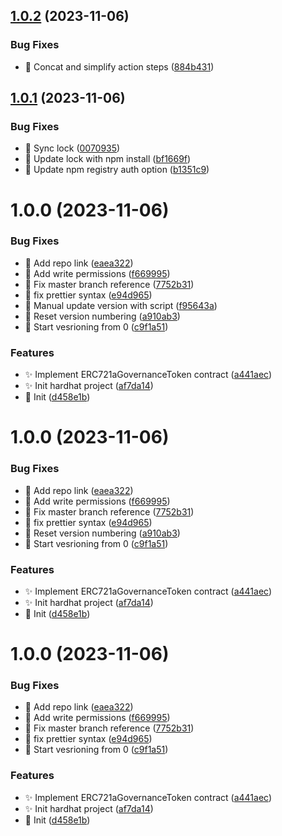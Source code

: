 ## [1.0.2](https://github.com/SpiralOutDotEu/ERC721aGovernanceToken/compare/v1.0.1...v1.0.2) (2023-11-06)


### Bug Fixes

* :construction_worker: Concat and simplify action steps ([884b431](https://github.com/SpiralOutDotEu/ERC721aGovernanceToken/commit/884b4313e3a563a86c04d5765f7799af60be64df))

## [1.0.1](https://github.com/SpiralOutDotEu/ERC721aGovernanceToken/compare/v1.0.0...v1.0.1) (2023-11-06)


### Bug Fixes

* :bug: Sync lock ([0070935](https://github.com/SpiralOutDotEu/ERC721aGovernanceToken/commit/00709356f2c82f627765495e63461b1229d6f84c))
* :bug: Update lock with npm install ([bf1669f](https://github.com/SpiralOutDotEu/ERC721aGovernanceToken/commit/bf1669f9be01d866cf74eccdaa22d6a6e0f4e0e1))
* :bug: Update npm registry auth option ([b1351c9](https://github.com/SpiralOutDotEu/ERC721aGovernanceToken/commit/b1351c986387afa430e234b445f13713415d8620))

# 1.0.0 (2023-11-06)


### Bug Fixes

* :bug: Add repo link ([eaea322](https://github.com/SpiralOutDotEu/ERC721aGovernanceToken/commit/eaea322c5b481ebda0ccb6c2717053a23798da5c))
* :bug: Add write permissions ([f669995](https://github.com/SpiralOutDotEu/ERC721aGovernanceToken/commit/f6699957a8701dc5fc303418a7a63771503a178a))
* :bug: Fix master branch reference ([7752b31](https://github.com/SpiralOutDotEu/ERC721aGovernanceToken/commit/7752b31e8bf87906aaf99a3e3ffd55cdb096780f))
* :bug: fix prettier syntax ([e94d965](https://github.com/SpiralOutDotEu/ERC721aGovernanceToken/commit/e94d965ff93d169919edd2750d00ab929af23294))
* :bug: Manual update version with script ([f95643a](https://github.com/SpiralOutDotEu/ERC721aGovernanceToken/commit/f95643a42e45e068d9a4600d8b68e75a5fed0208))
* :bug: Reset version numbering ([a910ab3](https://github.com/SpiralOutDotEu/ERC721aGovernanceToken/commit/a910ab3ebb4358ed35762574142d3766ae232dc9))
* :bug: Start vesrioning from 0 ([c9f1a51](https://github.com/SpiralOutDotEu/ERC721aGovernanceToken/commit/c9f1a51dba5dc0380491c3c815b1a91ae74ebdbd))


### Features

* :sparkles: Implement ERC721aGovernanceToken contract ([a441aec](https://github.com/SpiralOutDotEu/ERC721aGovernanceToken/commit/a441aec1327bf9ae04034c05f720d90818296b35))
* :sparkles: Init hardhat project ([af7da14](https://github.com/SpiralOutDotEu/ERC721aGovernanceToken/commit/af7da1443577a4c88506791434b958ced737e771))
* :tada: Init ([d458e1b](https://github.com/SpiralOutDotEu/ERC721aGovernanceToken/commit/d458e1b59648a801e2af8ddc2c3cd7b8f6fdd58a))

# 1.0.0 (2023-11-06)


### Bug Fixes

* :bug: Add repo link ([eaea322](https://github.com/SpiralOutDotEu/ERC721aGovernanceToken/commit/eaea322c5b481ebda0ccb6c2717053a23798da5c))
* :bug: Add write permissions ([f669995](https://github.com/SpiralOutDotEu/ERC721aGovernanceToken/commit/f6699957a8701dc5fc303418a7a63771503a178a))
* :bug: Fix master branch reference ([7752b31](https://github.com/SpiralOutDotEu/ERC721aGovernanceToken/commit/7752b31e8bf87906aaf99a3e3ffd55cdb096780f))
* :bug: fix prettier syntax ([e94d965](https://github.com/SpiralOutDotEu/ERC721aGovernanceToken/commit/e94d965ff93d169919edd2750d00ab929af23294))
* :bug: Reset version numbering ([a910ab3](https://github.com/SpiralOutDotEu/ERC721aGovernanceToken/commit/a910ab3ebb4358ed35762574142d3766ae232dc9))
* :bug: Start vesrioning from 0 ([c9f1a51](https://github.com/SpiralOutDotEu/ERC721aGovernanceToken/commit/c9f1a51dba5dc0380491c3c815b1a91ae74ebdbd))


### Features

* :sparkles: Implement ERC721aGovernanceToken contract ([a441aec](https://github.com/SpiralOutDotEu/ERC721aGovernanceToken/commit/a441aec1327bf9ae04034c05f720d90818296b35))
* :sparkles: Init hardhat project ([af7da14](https://github.com/SpiralOutDotEu/ERC721aGovernanceToken/commit/af7da1443577a4c88506791434b958ced737e771))
* :tada: Init ([d458e1b](https://github.com/SpiralOutDotEu/ERC721aGovernanceToken/commit/d458e1b59648a801e2af8ddc2c3cd7b8f6fdd58a))

# 1.0.0 (2023-11-06)


### Bug Fixes

* :bug: Add repo link ([eaea322](https://github.com/SpiralOutDotEu/ERC721aGovernanceToken/commit/eaea322c5b481ebda0ccb6c2717053a23798da5c))
* :bug: Add write permissions ([f669995](https://github.com/SpiralOutDotEu/ERC721aGovernanceToken/commit/f6699957a8701dc5fc303418a7a63771503a178a))
* :bug: Fix master branch reference ([7752b31](https://github.com/SpiralOutDotEu/ERC721aGovernanceToken/commit/7752b31e8bf87906aaf99a3e3ffd55cdb096780f))
* :bug: fix prettier syntax ([e94d965](https://github.com/SpiralOutDotEu/ERC721aGovernanceToken/commit/e94d965ff93d169919edd2750d00ab929af23294))
* :bug: Start vesrioning from 0 ([c9f1a51](https://github.com/SpiralOutDotEu/ERC721aGovernanceToken/commit/c9f1a51dba5dc0380491c3c815b1a91ae74ebdbd))


### Features

* :sparkles: Implement ERC721aGovernanceToken contract ([a441aec](https://github.com/SpiralOutDotEu/ERC721aGovernanceToken/commit/a441aec1327bf9ae04034c05f720d90818296b35))
* :sparkles: Init hardhat project ([af7da14](https://github.com/SpiralOutDotEu/ERC721aGovernanceToken/commit/af7da1443577a4c88506791434b958ced737e771))
* :tada: Init ([d458e1b](https://github.com/SpiralOutDotEu/ERC721aGovernanceToken/commit/d458e1b59648a801e2af8ddc2c3cd7b8f6fdd58a))
